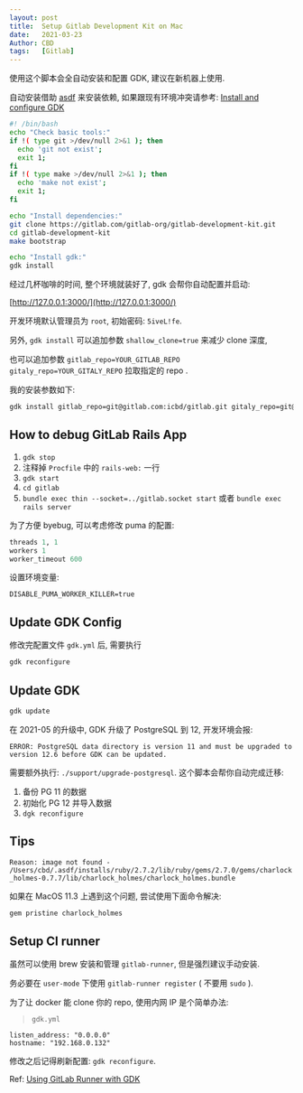 ```yaml
---
layout: post
title:  Setup Gitlab Development Kit on Mac
date:   2021-03-23
Author: CBD
tags:   [Gitlab]
---
```


使用这个脚本会全自动安装和配置 GDK, 建议在新机器上使用.

自动安装借助 [asdf](https://asdf-vm.com/#/core-manage-asdf) 来安装依赖, 如果跟现有环境冲突请参考: [Install and configure GDK](https://gitlab.com/gitlab-org/gitlab-development-kit/-/blob/main/doc/index.md)

```sh
#! /bin/bash
echo "Check basic tools:"
if !( type git >/dev/null 2>&1 ); then
  echo 'git not exist';
  exit 1;
fi
if !( type make >/dev/null 2>&1 ); then
  echo 'make not exist';
  exit 1;
fi

echo "Install dependencies:"
git clone https://gitlab.com/gitlab-org/gitlab-development-kit.git
cd gitlab-development-kit
make bootstrap

echo "Install gdk:"
gdk install
```

经过几杯咖啡的时间, 整个环境就装好了, gdk 会帮你自动配置并启动:

[http://127.0.0.1:3000/](http://127.0.0.1:3000/)

开发环境默认管理员为 `root`, 初始密码: `5iveL!fe`.

另外, `gdk install` 可以追加参数 `shallow_clone=true` 来减少 clone 深度,

也可以追加参数 `gitlab_repo=YOUR_GITLAB_REPO gitaly_repo=YOUR_GITALY_REPO` 拉取指定的 repo .

我的安装参数如下:

```zsh
gdk install gitlab_repo=git@gitlab.com:icbd/gitlab.git gitaly_repo=git@gitlab.com:icbd/gitaly.git
```

## How to debug GitLab Rails App

1. `gdk stop`
2. 注释掉 `Procfile` 中的 `rails-web:` 一行
3. `gdk start`
4. `cd gitlab`
5. `bundle exec thin --socket=../gitlab.socket start`  或者 `bundle exec rails server`

为了方便 byebug, 可以考虑修改 puma 的配置:

```ruby
threads 1, 1
workers 1
worker_timeout 600
```

设置环境变量:

```text
DISABLE_PUMA_WORKER_KILLER=true
```

## Update GDK Config

修改完配置文件 `gdk.yml` 后, 需要执行

```zsh
gdk reconfigure
```

## Update GDK

```zsh
gdk update
```

在 2021-05 的升级中, GDK 升级了 PostgreSQL 到 12, 开发环境会报:

```text
ERROR: PostgreSQL data directory is version 11 and must be upgraded to version 12.6 before GDK can be updated.
```

需要额外执行: `./support/upgrade-postgresql`. 这个脚本会帮你自动完成迁移:

1. 备份 PG 11 的数据
2. 初始化 PG 12 并导入数据
3. `dgk reconfigure`

## Tips

`Reason: image not found - /Users/cbd/.asdf/installs/ruby/2.7.2/lib/ruby/gems/2.7.0/gems/charlock_holmes-0.7.7/lib/charlock_holmes/charlock_holmes.bundle`

如果在 MacOS 11.3 上遇到这个问题, 尝试使用下面命令解决:

```zsh
gem pristine charlock_holmes
```

## Setup CI runner

虽然可以使用 brew 安装和管理 `gitlab-runner`, 但是强烈建议手动安装.

务必要在 `user-mode` 下使用 `gitlab-runner register` ( 不要用 `sudo` ).

为了让 docker 能 clone 你的 repo, 使用内网 IP 是个简单办法:

> `gdk.yml`

```text
listen_address: "0.0.0.0"
hostname: "192.168.0.132"
```

修改之后记得刷新配置: `gdk reconfigure`.

Ref: [Using GitLab Runner with GDK](https://gitlab.devworks.gr/gitlab-org/gitlab-development-kit/blob/f2247534217d23523f0e3495ad72162805dc7b38/doc/howto/runner.md)
